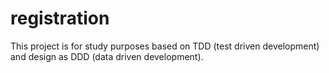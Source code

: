 # registration
This project is for study purposes based on TDD (test driven development) and design as DDD (data driven development).
